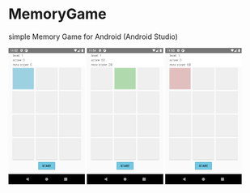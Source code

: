 # MemoryGame
simple Memory Game for Android (Android Studio)

<p>
  <img src="https://github.com/alvessss/MemoryGame/blob/main/screenshots/screenshot_showing_sequence.png" width="30%" height="30%"/>
  <img src="https://github.com/alvessss/MemoryGame/blob/main/screenshots/screenshot_doing_sequence.png" width="30%" height="30%"/>
  <img src="https://github.com/alvessss/MemoryGame/blob/main/screenshots/screenshot_wrong_square.png" width="30%" height="30%"/>
</p>

